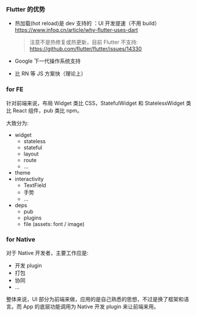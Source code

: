 ### Flutter 的优势

* 热加载(hot reload)是 dev 支持的 ：UI 开发提速（不用 build）https://www.infoq.cn/article/why-flutter-uses-dart

  > 注意不是热修复或热更新，目前 Flutter 不支持: https://github.com/flutter/flutter/issues/14330

* Google 下一代操作系统支持
* 比 RN 等 JS 方案快（理论上）

### for FE

针对前端来说，布局 Widget 类比 CSS，StatefulWidget 和 StatelessWidget 类比 React 组件，pub 类比 npm。

大致分为:

* widget
  * stateless
  * stateful
  * layout
  * route
  * ...
* theme
* interactivity
  * TextField
  * 手势
  * ...
* deps
  * pub
  * plugins
  * file (assets: font / image)

### for Native

对于 Native 开发者，主要工作应是:

* 开发 plugin
* 打包
* 协同
* ...


整体来说，UI 部分为前端来做，应用的是自己熟悉的思想，不过是换了框架和语言。而 App 的底层功能调用为 Native 开发 plugin 来让前端来用。

